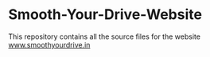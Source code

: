 # Smooth-Your-Drive-Website
This repository contains all the source files for the website www.smoothyourdrive.in
